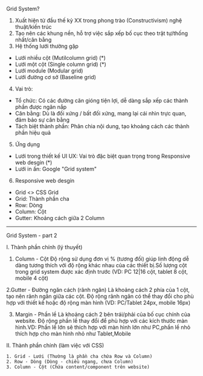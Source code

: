 Grid System?

1. Xuất hiện từ đầu thế kỷ XX trong phong trào (Constructivism) nghệ thuật/kiến trúc
2. Tạo nên các khung nền, hỗ trợ việc sắp xếp bố cục theo trật tự/thống nhất/cân bằng
3. Hệ thống lưới thường gặp

- Lưới nhiều cột (Mutilcolumn grid) (\*)
- Lưới một cột (Single column grid) (\*)
- Lưới module (Modular grid)
- Lưới đường cơ sở (Baseline grid)

4. Vai trò:

- Tổ chức: Có các đường căn gióng tiện lợi, dễ dàng sắp xếp các thành phần được ngăn nắp
- Cân bằng: Dù là đối xứng / bất đối xứng, mang lại cái nhìn trực quan, đảm bảo sự cân bằng
- Tách biệt thành phần: Phân chia nội dung, tạo khoảng cách các thành phần hiệu quả

5. Ứng dụng

- Lưới trong thiết kế UI UX: Vai trò đặc biệt quan trọng trong Responsive web desgin (\*)
- Lưới in ấn: Google "Grid system"

6. Responsive web desgin

- Grid <> CSS Grid
- Grid: Thành phần cha
- Row: Dòng
- Column: Cột
- Gutter: Khoảng cách giữa 2 Column

---

Grid System - part 2

I. Thành phần chính (lý thuyết)

1. Column - Cột
   Độ rộng sử dụng đơn vị % (tương đối) giúp linh động dễ dàng
   tương thích với độ rộng khác nhau của các thiết bị.Số lượng cột
   trong grid system được xác định trước (VD: PC 12|16 cột, tablet 8 cột, mobile 4 cột)

2.Gutter - Đường ngăn cách (rãnh ngăn)
Là khoảng cách 2 phía của 1 cột, tạo nên rãnh ngăn giữa các cột. Độ rộng rãnh ngăn có thể thay đổi cho phù hợp với thiết kế hoặc độ rộng màn hình (VD: PC/Tablet 24px, mobile 16px)

3. Margin - Phần lề
   Là khoảng cách 2 bên trái/phải của bố cục chính của website. Độ rộng phần lề thay đổi để phù hợp với các kích thước màn hình.VD: Phần lề lớn sẽ thích hợp với màn hình lớn như PC,phần lề nhỏ thích hợp cho màn hình nhỏ như Tablet,Mobile

II. Thành phần chính (làm việc với CSS)

    1. Grid - Lưới (Thường là phần cha chứa Row và Column)
    2. Row - Dòng (Dòng - chiều ngang, chưa Column)
    3. Column - Cột (Chứa content/component trên website)
